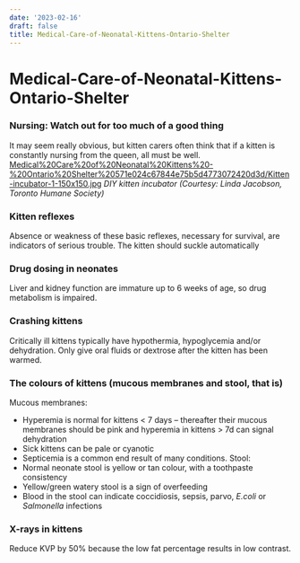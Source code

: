 ```yaml
---
date: '2023-02-16'
draft: false
title: Medical-Care-of-Neonatal-Kittens-Ontario-Shelter
---
```


# Medical-Care-of-Neonatal-Kittens-Ontario-Shelter

### Nursing: Watch out for too much of a good thing
It may seem really obvious, but kitten carers often think that if a kitten is constantly nursing from the queen, all must be well.
[Medical%20Care%20of%20Neonatal%20Kittens%20-%20Ontario%20Shelter%20571e024c67844e75b5d4773072420d3d/Kitten-incubator-1-150x150.jpg](Medical%20Care%20of%20Neonatal%20Kittens%20-%20Ontario%20Shelter%20571e024c67844e75b5d4773072420d3d/Kitten-incubator-1-150x150.jpg)
*DIY kitten incubator (Courtesy: Linda Jacobson, Toronto Humane Society)*
### Kitten reflexes
Absence or weakness of these basic reflexes, necessary for survival, are indicators of serious trouble.
The kitten should suckle automatically
### Drug dosing in neonates
Liver and kidney function are immature up to 6 weeks of age, so drug metabolism is impaired.
### Crashing kittens
Critically ill kittens typically have hypothermia, hypoglycemia and/or dehydration.
Only give oral fluids or dextrose after the kitten has been warmed.
### The colours of kittens (mucous membranes and stool, that is)
Mucous membranes:
- Hyperemia is normal for kittens < 7 days – thereafter their mucous membranes should be pink and hyperemia in kittens > 7d can signal dehydration
- Sick kittens can be pale or cyanotic
- Septicemia is a common end result of many conditions.
Stool:
- Normal neonate stool is yellow or tan colour, with a toothpaste consistency
- Yellow/green watery stool is a sign of overfeeding
- Blood in the stool can indicate coccidiosis, sepsis, parvo, *E.coli* or *Salmonella* infections
### X-rays in kittens
Reduce KVP by 50% because the low fat percentage results in low contrast.
